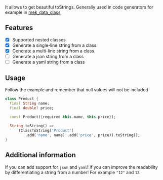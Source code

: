 It allows to get beautiful toStrings.
Generally used in code generators for example in [mek_data_class]

## Features

- [x] Supported nested classes
- [x] Generate a single-line string from a class
- [x] Generate a multi-line string from a class
- [ ] Generate a json string from a class
- [ ] Generate a yaml string from a class

## Usage

Follow the example and remember that null values will not be included

```dart
class Product {
  final String name;
  final double? price;

  const Product({required this.name, this.price});
  
  String toString() =>
      (ClassToString('Product')
        ..add('name', name)..add('price', price)).toString();
} 
```

## Additional information

If you can add support for `json` and `yaml`!
If you can improve the readability by differentiating a string from a number! For example `"12"` and `12`

[mek_data_class]: https://pub.dartlang.org/packages/mek_data_class